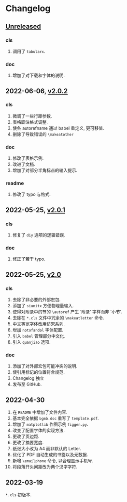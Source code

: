 # Changelog

## [Unreleased]

### cls

1. 调用了 `tabularx`.

### doc

1. 增加了对下载和字体的说明.

## 2022-06-06, [v2.0.2]

### cls

1. 微调了一些行距参数.
2. 表格脚注格式调整.
3. 使各 autorefname 通过 babel 重定义, 更可移值.
4. 删除了导致错误的 `\makeatother`

### doc

1. 修改了表格示例.
2. 改进了文档.
3. 增加了对部分半角标点的输入提示.

### readme

1. 修改了 typo 与格式.

## 2022-05-25, [v2.0.1]

### cls

1. 修复了 `diy` 选项的逻辑错误.

### doc

1. 修正了若干 typo.

## 2022-05-25, [v2.0]

### cls
1. 去除了非必要的外部宏包.
2. 添加了 `siunitx` 方便物理量输入.
3. 使得对附录中的节的 `\autoref` 产生 '附录' 字样而非 '小节'.
4. 去除在 `*.cls` 文件中冗余的 `\makeatletter` 命令.
5. 中文等宽字体改用仿宋系列.
6. 增加 `notofandol` 字体配置.
7. 引入 `babel` 管理部分中文化.
8. 引入 `quanjiao` 选项.

### doc
1. 添加了对外部宏包可能冲突的说明.
2. 使引用标记的位置符合规范.
3. Changelog 独立
4. 发布至 GitHub.

## 2022-04-30

1. 在 `README` 中增加了文件内容.
2. 基本完全依据 `bgmb.doc` 重写了 `template.pdf`.
3. 增加了 `matplotlib` 作图示例 `figgen.py`.
4. 改变了配置字体的实现方法.
5. 更改了页边距.
6. 更改了摘要宽度.
7. 纸张大小改为 A4 而非默认的 Letter.
8. 优化了 PDF 自动生成的书签以及元数据.
9. 新增 `\emailphone` 命令, 以合理显示手机号.
10. 将段落开头间距改为两个汉字字符.

## 2022-03-19

`*.cls` 初版本.

[Unreleased]: https://github.com/CastleStar14654/PKUMpLtX/compare/v2.0.2...HEAD
[v2.0.2]:     https://github.com/CastleStar14654/PKUMpLtX/compare/v2.0.1...v2.0.2
[v2.0.1]:     https://github.com/CastleStar14654/PKUMpLtX/compare/v.2.0...v2.0.1
[v2.0]:       https://github.com/CastleStar14654/PKUMpLtX/releases/tag/v.2.0
